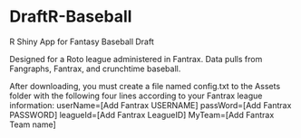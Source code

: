 # DraftR-Baseball
R Shiny App for Fantasy Baseball Draft

Designed for a Roto league administered in Fantrax.  Data pulls from Fangraphs, Fantrax, and crunchtime baseball.

After downloading, you must create a file named config.txt to the Assets folder with the following four lines according to your Fantrax league information:
userName=[Add Fantrax USERNAME]
passWord=[Add Fantrax PASSWORD]
leagueId=[Add Fantrax LeagueID]
MyTeam=[Add Fantrax Team name]
